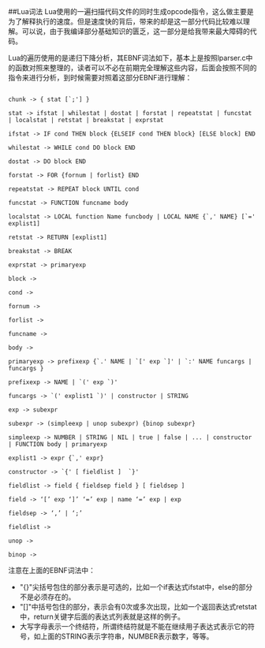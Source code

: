 ##Lua词法
Lua使用的一遍扫描代码文件的同时生成opcode指令，这么做主要是为了解释执行的速度。但是速度快的背后，带来的却是这一部分代码比较难以理解。可以说，由于我编译部分基础知识的匮乏，这一部分是给我带来最大障碍的代码。

Lua的遍历使用的是递归下降分析，其EBNF词法如下，基本上是按照lparser.c中的函数对照来整理的，读者可以不必在前期完全理解这些内容，后面会按照不同的指令来进行分析，到时候需要对照着这部分EBNF进行理解：

```

chunk -> { stat [`;'] }

stat -> ifstat | whilestat | dostat | forstat | repeatstat | funcstat | localstat | retstat | breakstat | exprstat

ifstat -> IF cond THEN block {ELSEIF cond THEN block} [ELSE block] END

whilestat -> WHILE cond DO block END

dostat -> DO block END

forstat -> FOR {fornum | forlist} END

repeatstat -> REPEAT block UNTIL cond

funcstat -> FUNCTION funcname body

localstat -> LOCAL function Name funcbody | LOCAL NAME {`,' NAME} [`=' explist1]

retstat -> RETURN [explist1]

breakstat -> BREAK

exprstat -> primaryexp

block ->

cond ->

fornum ->

forlist ->

funcname ->

body ->

primaryexp -> prefixexp {`.' NAME | `[' exp `]' | `:' NAME funcargs | funcargs }

prefixexp -> NAME | `(' exp `)'

funcargs -> `(' explist1 `)' | constructor | STRING

exp -> subexpr

subexpr -> (simpleexp | unop subexpr) {binop subexpr}

simpleexp -> NUMBER | STRING | NIL | true | false | ... | constructor | FUNCTION body | primaryexp

explist1 -> expr {`,' expr}

constructor -> `{' [ fieldlist ]  `}'

fieldlist -> field { fieldsep field } [ fieldsep ]

field -> ‘[’ exp ‘]’ ‘=’ exp | name ‘=’ exp | exp

fieldsep -> ‘,’ | ‘;’

fieldlist ->

unop ->

binop ->

```

注意在上面的EBNF词法中：

*   "{}"尖括号包住的部分表示是可选的，比如一个if表达式ifstat中，else的部分不是必须存在的。
*   "[]"中括号包住的部分，表示会有0次或多次出现，比如一个返回表达式retstat中，return关键字后面的表达式列表就是这样的例子。
*   大写字母表示一个终结符，所谓终结符就是不能在继续用子表达式表示它的符号，如上面的STRING表示字符串，NUMBER表示数字，等等。


